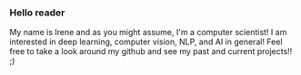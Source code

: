 ### Hello reader
My name is Irene and as you might assume, I'm a computer scientist! I am interested in deep learning, computer vision, NLP, and AI in general! 
Feel free to take a look around my github and see my past and current projects!! ;)

<!--
**irenegentilini/irenegentilini** is a ✨ _special_ ✨ repository because its `README.md` (this file) appears on your GitHub profile.

Here are some ideas to get you started:

- 🔭 I’m currently working on ...
- 🌱 I’m currently learning ...
- 👯 I’m looking to collaborate on ...
- 🤔 I’m looking for help with ...
- 💬 Ask me about ...
- 📫 How to reach me: ...
- 😄 Pronouns: ...
- ⚡ Fun fact: ...
-->
